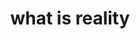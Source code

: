 ---
title: "what is reality"
cc-type: hashtag
hashtag: "what-is-reality"
tags:
  - philosophy
  - reality
---